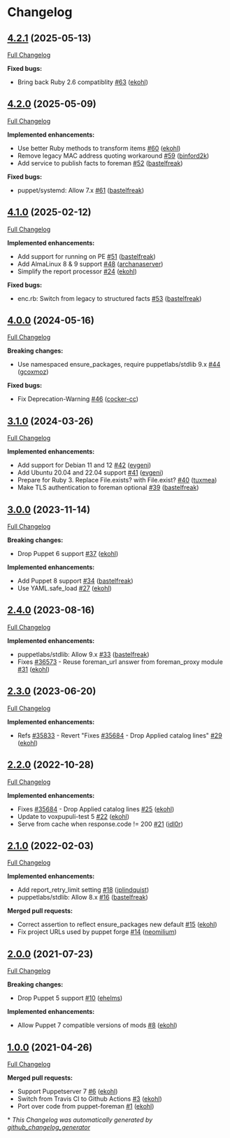 # Changelog

## [4.2.1](https://github.com/theforeman/puppet-puppetserver_foreman/tree/4.2.1) (2025-05-13)

[Full Changelog](https://github.com/theforeman/puppet-puppetserver_foreman/compare/4.2.0...4.2.1)

**Fixed bugs:**

- Bring back Ruby 2.6 compatiblity [\#63](https://github.com/theforeman/puppet-puppetserver_foreman/pull/63) ([ekohl](https://github.com/ekohl))

## [4.2.0](https://github.com/theforeman/puppet-puppetserver_foreman/tree/4.2.0) (2025-05-09)

[Full Changelog](https://github.com/theforeman/puppet-puppetserver_foreman/compare/4.1.0...4.2.0)

**Implemented enhancements:**

- Use better Ruby methods to transform items [\#60](https://github.com/theforeman/puppet-puppetserver_foreman/pull/60) ([ekohl](https://github.com/ekohl))
- Remove legacy MAC address quoting workaround [\#59](https://github.com/theforeman/puppet-puppetserver_foreman/pull/59) ([binford2k](https://github.com/binford2k))
- Add service to publish facts to foreman [\#52](https://github.com/theforeman/puppet-puppetserver_foreman/pull/52) ([bastelfreak](https://github.com/bastelfreak))

**Fixed bugs:**

- puppet/systemd: Allow 7.x [\#61](https://github.com/theforeman/puppet-puppetserver_foreman/pull/61) ([bastelfreak](https://github.com/bastelfreak))

## [4.1.0](https://github.com/theforeman/puppet-puppetserver_foreman/tree/4.1.0) (2025-02-12)

[Full Changelog](https://github.com/theforeman/puppet-puppetserver_foreman/compare/4.0.0...4.1.0)

**Implemented enhancements:**

- Add support for running on PE [\#51](https://github.com/theforeman/puppet-puppetserver_foreman/pull/51) ([bastelfreak](https://github.com/bastelfreak))
- Add AlmaLinux 8 & 9 support [\#48](https://github.com/theforeman/puppet-puppetserver_foreman/pull/48) ([archanaserver](https://github.com/archanaserver))
- Simplify the report processor [\#24](https://github.com/theforeman/puppet-puppetserver_foreman/pull/24) ([ekohl](https://github.com/ekohl))

**Fixed bugs:**

- enc.rb: Switch from legacy to structured facts [\#53](https://github.com/theforeman/puppet-puppetserver_foreman/pull/53) ([bastelfreak](https://github.com/bastelfreak))

## [4.0.0](https://github.com/theforeman/puppet-puppetserver_foreman/tree/4.0.0) (2024-05-16)

[Full Changelog](https://github.com/theforeman/puppet-puppetserver_foreman/compare/3.1.0...4.0.0)

**Breaking changes:**

- Use namespaced ensure\_packages, require puppetlabs/stdlib 9.x [\#44](https://github.com/theforeman/puppet-puppetserver_foreman/pull/44) ([gcoxmoz](https://github.com/gcoxmoz))

**Fixed bugs:**

- Fix Deprecation-Warning [\#46](https://github.com/theforeman/puppet-puppetserver_foreman/pull/46) ([cocker-cc](https://github.com/cocker-cc))

## [3.1.0](https://github.com/theforeman/puppet-puppetserver_foreman/tree/3.1.0) (2024-03-26)

[Full Changelog](https://github.com/theforeman/puppet-puppetserver_foreman/compare/3.0.0...3.1.0)

**Implemented enhancements:**

- Add support for Debian 11 and 12 [\#42](https://github.com/theforeman/puppet-puppetserver_foreman/pull/42) ([evgeni](https://github.com/evgeni))
- Add Ubuntu 20.04 and 22.04 support [\#41](https://github.com/theforeman/puppet-puppetserver_foreman/pull/41) ([evgeni](https://github.com/evgeni))
- Prepare for Ruby 3. Replace File.exists? with File.exist? [\#40](https://github.com/theforeman/puppet-puppetserver_foreman/pull/40) ([tuxmea](https://github.com/tuxmea))
- Make TLS authentication to foreman optional [\#39](https://github.com/theforeman/puppet-puppetserver_foreman/pull/39) ([bastelfreak](https://github.com/bastelfreak))

## [3.0.0](https://github.com/theforeman/puppet-puppetserver_foreman/tree/3.0.0) (2023-11-14)

[Full Changelog](https://github.com/theforeman/puppet-puppetserver_foreman/compare/2.4.0...3.0.0)

**Breaking changes:**

- Drop Puppet 6 support [\#37](https://github.com/theforeman/puppet-puppetserver_foreman/pull/37) ([ekohl](https://github.com/ekohl))

**Implemented enhancements:**

- Add Puppet 8 support [\#34](https://github.com/theforeman/puppet-puppetserver_foreman/pull/34) ([bastelfreak](https://github.com/bastelfreak))
- Use YAML.safe\_load [\#27](https://github.com/theforeman/puppet-puppetserver_foreman/pull/27) ([ekohl](https://github.com/ekohl))

## [2.4.0](https://github.com/theforeman/puppet-puppetserver_foreman/tree/2.4.0) (2023-08-16)

[Full Changelog](https://github.com/theforeman/puppet-puppetserver_foreman/compare/2.3.0...2.4.0)

**Implemented enhancements:**

- puppetlabs/stdlib: Allow 9.x [\#33](https://github.com/theforeman/puppet-puppetserver_foreman/pull/33) ([bastelfreak](https://github.com/bastelfreak))
- Fixes [\#36573](https://projects.theforeman.org/issues/36573) - Reuse foreman\_url answer from foreman\_proxy module [\#31](https://github.com/theforeman/puppet-puppetserver_foreman/pull/31) ([ekohl](https://github.com/ekohl))

## [2.3.0](https://github.com/theforeman/puppet-puppetserver_foreman/tree/2.3.0) (2023-06-20)

[Full Changelog](https://github.com/theforeman/puppet-puppetserver_foreman/compare/2.2.0...2.3.0)

**Implemented enhancements:**

- Refs [\#35833](https://projects.theforeman.org/issues/35833) - Revert "Fixes [\#35684](https://projects.theforeman.org/issues/35684) - Drop Applied catalog lines" [\#29](https://github.com/theforeman/puppet-puppetserver_foreman/pull/29) ([ekohl](https://github.com/ekohl))

## [2.2.0](https://github.com/theforeman/puppet-puppetserver_foreman/tree/2.2.0) (2022-10-28)

[Full Changelog](https://github.com/theforeman/puppet-puppetserver_foreman/compare/2.1.0...2.2.0)

**Implemented enhancements:**

- Fixes [\#35684](https://projects.theforeman.org/issues/35684) - Drop Applied catalog lines [\#25](https://github.com/theforeman/puppet-puppetserver_foreman/pull/25) ([ekohl](https://github.com/ekohl))
- Update to voxpupuli-test 5 [\#22](https://github.com/theforeman/puppet-puppetserver_foreman/pull/22) ([ekohl](https://github.com/ekohl))
- Serve from cache when response.code != 200 [\#21](https://github.com/theforeman/puppet-puppetserver_foreman/pull/21) ([idl0r](https://github.com/idl0r))

## [2.1.0](https://github.com/theforeman/puppet-puppetserver_foreman/tree/2.1.0) (2022-02-03)

[Full Changelog](https://github.com/theforeman/puppet-puppetserver_foreman/compare/2.0.0...2.1.0)

**Implemented enhancements:**

- Add report\_retry\_limit setting [\#18](https://github.com/theforeman/puppet-puppetserver_foreman/pull/18) ([jplindquist](https://github.com/jplindquist))
- puppetlabs/stdlib: Allow 8.x [\#16](https://github.com/theforeman/puppet-puppetserver_foreman/pull/16) ([bastelfreak](https://github.com/bastelfreak))

**Merged pull requests:**

- Correct assertion to reflect ensure\_packages new default [\#15](https://github.com/theforeman/puppet-puppetserver_foreman/pull/15) ([ekohl](https://github.com/ekohl))
- Fix project URLs used by puppet forge [\#14](https://github.com/theforeman/puppet-puppetserver_foreman/pull/14) ([neomilium](https://github.com/neomilium))

## [2.0.0](https://github.com/theforeman/puppet-puppetserver_foreman/tree/2.0.0) (2021-07-23)

[Full Changelog](https://github.com/theforeman/puppet-puppetserver_foreman/compare/1.0.0...2.0.0)

**Breaking changes:**

- Drop Puppet 5 support [\#10](https://github.com/theforeman/puppet-puppetserver_foreman/pull/10) ([ehelms](https://github.com/ehelms))

**Implemented enhancements:**

- Allow Puppet 7 compatible versions of mods [\#8](https://github.com/theforeman/puppet-puppetserver_foreman/pull/8) ([ekohl](https://github.com/ekohl))

## [1.0.0](https://github.com/theforeman/puppet-puppetserver_foreman/tree/1.0.0) (2021-04-26)

[Full Changelog](https://github.com/theforeman/puppet-puppetserver_foreman/compare/dc6257d5bbbab33172bf60c6823b913400aa6334...1.0.0)

**Merged pull requests:**

- Support Puppetserver 7 [\#6](https://github.com/theforeman/puppet-puppetserver_foreman/pull/6) ([ekohl](https://github.com/ekohl))
- Switch from Travis CI to Github Actions [\#3](https://github.com/theforeman/puppet-puppetserver_foreman/pull/3) ([ekohl](https://github.com/ekohl))
- Port over code from puppet-foreman [\#1](https://github.com/theforeman/puppet-puppetserver_foreman/pull/1) ([ekohl](https://github.com/ekohl))



\* *This Changelog was automatically generated by [github_changelog_generator](https://github.com/github-changelog-generator/github-changelog-generator)*
